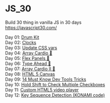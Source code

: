 # JS_30
Build 30 thing in vanilla JS in 30 days  
https://javascript30.com/   

Day 01: [Drum Kit](http://oknono.net/js30/day1/index.html)  
Day 02: [Clocks](http://oknono.net/js30/day2/index.html)  
Day 03: [Update CSS vars](http://oknono.net/js30/day3/index.html)  
Day 04: [Array Cardio 💪](http://oknono.net/js30/day4/index.html)  
Day 05: [Flex Panels 💪](http://oknono.net/js30/day5/index.html)  
Day 06: [Type Ahead 👀](http://oknono.net/js30/day6/index.html)  
Day 07: [Array Cardio II 💪](http://oknono.net/js30/day7/index.html)  
Day 08: [HTML 5 Canvas](http://oknono.net/js30/day8/index.html)  
Day 09: [14 Must Know Dev Tools Tricks](http://oknono.net/js30/day9/index.html)  
Day 10: [Hold Shift to Check Multiple Checkboxes](http://oknono.net/js30/day10/index.html)  
Day 11: [Custom HTML5 video player](http://oknono.net/js30/day11/index.html)  
Day 12: [Key Sequence Detection (KONAMI code)](http://oknono.net/js30/day12/index.html)  
